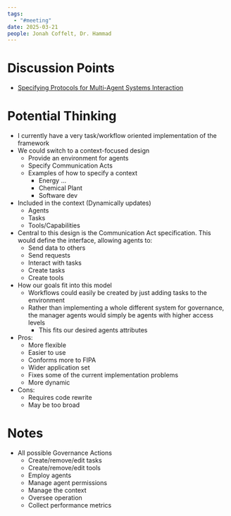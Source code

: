 ```yaml
---
tags:
  - "#meeting"
date: 2025-03-21
people: Jonah Coffelt, Dr. Hammad
---
```

# Discussion Points
- [Specifying Protocols for Multi-Agent Systems Interaction](Specifying%20Protocols%20for%20Multi-Agent%20Systems%20Interaction.md)

# Potential Thinking
- I currently have a very task/workflow oriented implementation of the framework
- We could switch to a context-focused design
	- Provide an environment for agents
	- Specify Communication Acts
	- Examples of how to specify a context
		- Energy ...
		- Chemical Plant
		- Software dev
- Included in the context (Dynamically updates)
	- Agents
	- Tasks
	- Tools/Capabilities
- Central to this design is the Communication Act specification. This would define the interface, allowing agents to:
	- Send data to others
	- Send requests
	- Interact with tasks
	- Create tasks
	- Create tools
- How our goals fit into this model
	- Workflows could easily be created by just adding tasks to the environment
	- Rather than implementing a whole different system for governance, the manager agents would simply be agents with higher access levels
		- This fits our desired agents attributes
- Pros:
	- More flexible
	- Easier to use
	- Conforms more to FIPA
	- Wider application set
	- Fixes some of the current implementation problems
	- More dynamic
- Cons:
	- Requires code rewrite
	- May be too broad

# Notes
- All possible Governance Actions
	- Create/remove/edit tasks
	- Create/remove/edit tools
	- Employ agents
	- Manage agent permissions
	- Manage the context
	- Oversee operation
	- Collect performance metrics